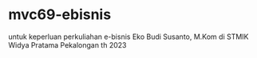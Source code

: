# mvc69-ebisnis
untuk keperluan perkuliahan e-bisnis Eko Budi Susanto, M.Kom di STMIK Widya Pratama Pekalongan th 2023
